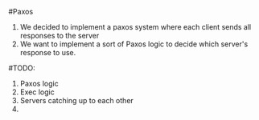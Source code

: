 #Paxos

1. We decided to implement a paxos system where each client sends all responses to the server
2. We want to implement a sort of Paxos logic to decide which server's response to use.

#TODO:

1. Paxos logic
2. Exec logic
3. Servers catching up to each other
4.
